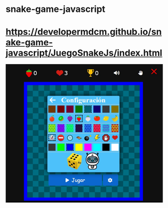 # snake-game-javascript
# https://developermdcm.github.io/snake-game-javascript/JuegoSnakeJs/index.html
![Image](https://github.com/DeveloperMDCM/snake-game-javascript/blob/main/game.jpg)
